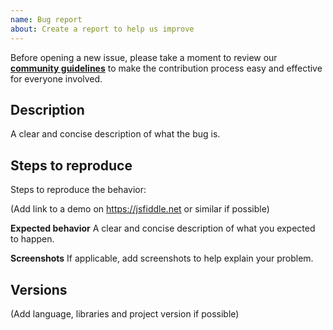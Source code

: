 ```yaml
---
name: Bug report
about: Create a report to help us improve
---
```


Before opening a new issue, please take a moment to review our [**community guidelines**](https://github.com/altcoder/ncov-open-data-ph/blob/master/.github/CONTRIBUTING.md) to make the contribution process easy and effective for everyone involved.

## Description
A clear and concise description of what the bug is.

## Steps to reproduce
Steps to reproduce the behavior:

(Add link to a demo on https://jsfiddle.net or similar if possible)

**Expected behavior**
A clear and concise description of what you expected to happen.

**Screenshots**
If applicable, add screenshots to help explain your problem.

## Versions

(Add language, libraries and project version if possible)
